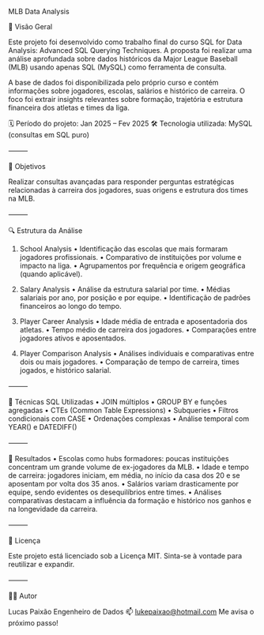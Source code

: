 MLB Data Analysis

📘 Visão Geral

Este projeto foi desenvolvido como trabalho final do curso SQL for Data Analysis: Advanced SQL Querying Techniques. 
A proposta foi realizar uma análise aprofundada sobre dados históricos da Major League Baseball (MLB) usando apenas SQL (MySQL) 
como ferramenta de consulta.

A base de dados foi disponibilizada pelo próprio curso e contém informações sobre jogadores, escolas, salários e histórico de carreira. 
O foco foi extrair insights relevantes sobre formação, trajetória e estrutura financeira dos atletas e times da liga.

🗓️ Período do projeto: Jan 2025 – Fev 2025
🛠️ Tecnologia utilizada: MySQL (consultas em SQL puro)

⸻

🎯 Objetivos

Realizar consultas avançadas para responder perguntas estratégicas relacionadas à carreira dos jogadores, suas origens e estrutura dos times na MLB.

⸻

🔍 Estrutura da Análise

1. School Analysis
	•	Identificação das escolas que mais formaram jogadores profissionais.
	•	Comparativo de instituições por volume e impacto na liga.
	•	Agrupamentos por frequência e origem geográfica (quando aplicável).

2. Salary Analysis
	•	Análise da estrutura salarial por time.
	•	Médias salariais por ano, por posição e por equipe.
	•	Identificação de padrões financeiros ao longo do tempo.

3. Player Career Analysis
	•	Idade média de entrada e aposentadoria dos atletas.
	•	Tempo médio de carreira dos jogadores.
	•	Comparações entre jogadores ativos e aposentados.

4. Player Comparison Analysis
	•	Análises individuais e comparativas entre dois ou mais jogadores.
	•	Comparação de tempo de carreira, times jogados, e histórico salarial.

⸻

🧠 Técnicas SQL Utilizadas
	•	JOIN múltiplos
	•	GROUP BY e funções agregadas
	•	CTEs (Common Table Expressions)
	•	Subqueries
	•	Filtros condicionais com CASE
	•	Ordenações complexas
	•	Análise temporal com YEAR() e DATEDIFF()

⸻

📌 Resultados
	•	Escolas como hubs formadores: poucas instituições concentram um grande volume de ex-jogadores da MLB.
	•	Idade e tempo de carreira: jogadores iniciam, em média, no início da casa dos 20 e se aposentam por volta dos 35 anos.
	•	Salários variam drasticamente por equipe, sendo evidentes os desequilíbrios entre times.
	•	Análises comparativas destacam a influência da formação e histórico nos ganhos e na longevidade da carreira.

⸻

📜 Licença

Este projeto está licenciado sob a Licença MIT. Sinta-se à vontade para reutilizar e expandir.

⸻

👨‍💻 Autor

Lucas Paixão
Engenheiro de Dados
📫 lukepaixao@hotmail.com
Me avisa o próximo passo!
